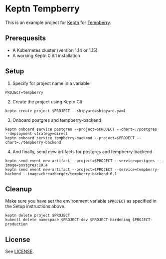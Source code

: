 # Keptn Tempberry

This is an example project for [Keptn](https://keptn.sh) for [Tempberry](https://github.com/ChristianKreuzberger/tempberry).

## Prerequesits

* A Kubernetes cluster (version 1.14 or 1.15)
* A working Keptn 0.6.1 installation

## Setup

1. Specify for project name in a variable
```console
PROJECT=tempberry
```

2. Create the project using Keptn Cli
```console
keptn create project $PROJECT --shipyard=shipyard.yaml
```

3. Onboard postgres and tempberry-backend
```console
keptn onboard service postgres --project=$PROJECT --chart=./postgres  --deployment-strategy=direct
keptn onboard service tempberry-backend --project=$PROJECT --chart=./tempberry-backend
```

4. And finally, send new artifacts for postgres and tempberry-backend
```console
keptn send event new-artifact --project=$PROJECT --service=postgres --image=postgres:10.4
keptn send event new-artifact --project=$PROJECT --service=tempberry-backend --image=ckreuzberger/tempberry-backend:0.1
```

## Cleanup

Make sure you have set the environment variable `$PROJECT` as specified in the Setup instructions above.

```console
keptn delete project $PROJECT
kubectl delete namespace $PROJECT-dev $PROJECT-hardening $PROJECT-production
```

## License

See [LICENSE](LICENSE).

